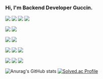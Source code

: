 ### Hi, I'm Backend Developer Guccin.



<a href="버튼을 눌렀을 때 이동할 링크" target="_blank"><img src="https://img.shields.io/badge/Java-blue"/></a>
<a href="버튼을 눌렀을 때 이동할 링크" target="_blank"><img src="https://img.shields.io/badge/SpringBoot-green"/></a>
<a href="버튼을 눌렀을 때 이동할 링크" target="_blank"><img src="https://img.shields.io/badge/Node.js-339933"/></a>
<a href="버튼을 눌렀을 때 이동할 링크" target="_blank"><img src="https://img.shields.io/badge/python-3776AB"/></a>

<a href="버튼을 눌렀을 때 이동할 링크" target="_blank"><img src="https://img.shields.io/badge/RabbitMQ-FF6600"/></a>
<a href="버튼을 눌렀을 때 이동할 링크" target="_blank"><img src="https://img.shields.io/badge/MQTT-261C29"/></a>

<a href="버튼을 눌렀을 때 이동할 링크" target="_blank"><img src="https://img.shields.io/badge/Mysql-4479A1"/></a>
<a href="버튼을 눌렀을 때 이동할 링크" target="_blank"><img src="https://img.shields.io/badge/Redis-DC382D"/></a>

<a href="버튼을 눌렀을 때 이동할 링크" target="_blank"><img src="https://img.shields.io/badge/GCP-3499CD"/></a>
<a href="버튼을 눌렀을 때 이동할 링크" target="_blank"><img src="https://img.shields.io/badge/Jenkins-D24939"/></a>
<a href="버튼을 눌렀을 때 이동할 링크" target="_blank"><img src="https://img.shields.io/badge/Git-orange"/></a>

<a href="버튼을 눌렀을 때 이동할 링크" target="_blank"><img src="https://img.shields.io/badge/React.js-61DAFB"/></a>
<a href="버튼을 눌렀을 때 이동할 링크" target="_blank"><img src="https://img.shields.io/badge/ReactNative.js-000020"/></a>
<a href="버튼을 눌렀을 때 이동할 링크" target="_blank"><img src="https://img.shields.io/badge/Vue.js-4FC08D"/></a>


![Anurag's GitHub stats](https://github-readme-stats.vercel.app/api?username=Dev-Guccin&show_icons=true&theme=radical)
[![Solved.ac Profile](http://mazassumnida.wtf/api/v2/generate_badge?boj=ghks2047)](https://solved.ac/ghks2047/)

<!--
**Dev-Guccin/Dev-Guccin** is a ✨ _special_ ✨ repository because its `README.md` (this file) appears on your GitHub profile.

Here are some ideas to get you started:

- 🔭 I’m currently working on ...
- 🌱 I’m currently learning ...
- 👯 I’m looking to collaborate on ...
- 🤔 I’m looking for help with ...
- 💬 Ask me about ...
- 📫 How to reach me: ...
- 😄 Pronouns: ...
- ⚡ Fun fact: ...
-->
